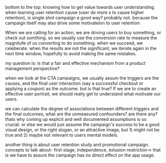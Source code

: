 bottom to the top: knowing how to get value towards user understanding. when learning user retention cause (user do more x to cause higher retention), is single shot campaign a good way? probably not. because the campaign itself may also drive some motivateion to user retention


When we are calling for an action, we are driving users to buy something, or check out somthing. so we usually use the conversion rate to measure the magnitufe of us converting to do something. when we succeed, we celeberate. when the results are not the significant, we iterate again in the next time window, hopefully to avoid making the same mistakes. 

my question is: is that a fair and effective mechanism from a product management perspective?


when we look at the CTA campaigns, we usually assum the triggers are the causes, and the final user interaction (say a successful checkout or applying a coupon) as the outcome. but is that true? If we are to create an effective user portrait, we should really get to understand what motivate our users.

we can calculate the degree of associations between different triggers and the final outcomes, what are the unmeasured confounders? are there any? thats why coming up explicit and well documented assumptions is so crucial. or else we would just assume the campaign's success to be a good visual design, or the right slogan, or an attractive image, but 1) might not be true and 2) maybe not relevant to users mental models. 


another thing is about user retention study and promotional campaign. 
concepts to talk about- first stage, independence, exlusion restriction-> that is we have to assure the campaign has no direct effect on the app usage.